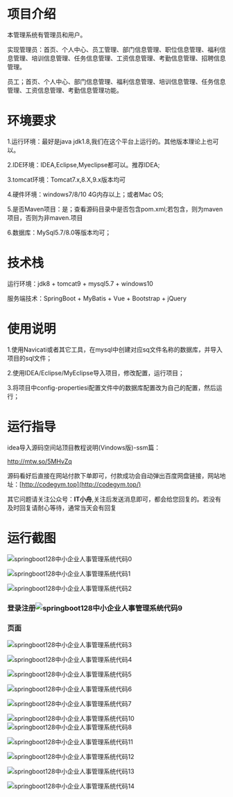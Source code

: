 # 项目介绍

本管理系统有管理员和用户。

实现管理员：首页、个人中心、员工管理、部门信息管理、职位信息管理、福利信息管理、培训信息管理、任务信息管理、工资信息管理、考勤信息管理、招聘信息管理。

员工；首页、个人中心、部门信息管理、福利信息管理、培训信息管理、任务信息管理、工资信息管理、考勤信息管理功能。




# 环境要求



1.运行环境：最好是java jdk1.8,我们在这个平台上运行的。其他版本理论上也可以。 

2.IDE环境：IDEA,Eclipse,Myeclipse都可以。推荐IDEA; 

3.tomcat环境：Tomcat7.x,8.X,9.x版本均可 

4.硬件环境：windows7/8/10 4G内存以上；或者Mac OS; 

5.是否Maven项目：是；查看源码目录中是否包含pom.xml;若包含，则为maven项目，否则为非maven.项目 

6.数据库：MySql5.7/8.0等版本均可；





# 技术栈



运行环境：jdk8 + tomcat9 + mysql5.7 + windows10

服务端技术：SpringBoot + MyBatis + Vue + Bootstrap + jQuery





# 使用说明





1.使用Navicati或者其它工具，在mysql中创建对应sq文件名称的数据库，并导入项目的sql文件； 

2.使用IDEA/Eclipse/MyEclipse导入项目，修改配置，运行项目； 

3.将项目中config-propertiesi配置文件中的数据库配置改为自己的配置，然后运行；





# 运行指导

idea导入源码空间站顶目教程说明(Vindows版)-ssm篇：

http://mtw.so/5MHvZq 

源码看好后直接在网站付款下单即可，付款成功会自动弹出百度网盘链接，网站地址：[http://codegym.top](http://codegym.top/)

其它问题请关注公众号：**IT小舟**,关注后发送消息即可，都会给您回复的。若没有及时回复请耐心等待，通常当天会有回复



# 运行截图

![springboot128中小企业人事管理系统代码0](https://gulimallcativen.oss-cn-shenzhen.aliyuncs.com/fdsfdddsddddghfgfffgdddfsshi/springboot128%E4%B8%AD%E5%B0%8F%E4%BC%81%E4%B8%9A%E4%BA%BA%E4%BA%8B%E7%AE%A1%E7%90%86%E7%B3%BB%E7%BB%9F%E4%BB%A3%E7%A0%810.png)

![springboot128中小企业人事管理系统代码1](https://gulimallcativen.oss-cn-shenzhen.aliyuncs.com/fdsfdddsddddghfgfffgdddfsshi/springboot128%E4%B8%AD%E5%B0%8F%E4%BC%81%E4%B8%9A%E4%BA%BA%E4%BA%8B%E7%AE%A1%E7%90%86%E7%B3%BB%E7%BB%9F%E4%BB%A3%E7%A0%811.png)

![springboot128中小企业人事管理系统代码2](https://gulimallcativen.oss-cn-shenzhen.aliyuncs.com/fdsfdddsddddghfgfffgdddfsshi/springboot128%E4%B8%AD%E5%B0%8F%E4%BC%81%E4%B8%9A%E4%BA%BA%E4%BA%8B%E7%AE%A1%E7%90%86%E7%B3%BB%E7%BB%9F%E4%BB%A3%E7%A0%812.png)

### 登录注册![springboot128中小企业人事管理系统代码9](https://gulimallcativen.oss-cn-shenzhen.aliyuncs.com/fdsfdddsddddghfgfffgdddfsshi/springboot128%E4%B8%AD%E5%B0%8F%E4%BC%81%E4%B8%9A%E4%BA%BA%E4%BA%8B%E7%AE%A1%E7%90%86%E7%B3%BB%E7%BB%9F%E4%BB%A3%E7%A0%819.png)



### 页面

![springboot128中小企业人事管理系统代码3](https://gulimallcativen.oss-cn-shenzhen.aliyuncs.com/fdsfdddsddddghfgfffgdddfsshi/springboot128%E4%B8%AD%E5%B0%8F%E4%BC%81%E4%B8%9A%E4%BA%BA%E4%BA%8B%E7%AE%A1%E7%90%86%E7%B3%BB%E7%BB%9F%E4%BB%A3%E7%A0%813.png)

![springboot128中小企业人事管理系统代码4](https://gulimallcativen.oss-cn-shenzhen.aliyuncs.com/fdsfdddsddddghfgfffgdddfsshi/springboot128%E4%B8%AD%E5%B0%8F%E4%BC%81%E4%B8%9A%E4%BA%BA%E4%BA%8B%E7%AE%A1%E7%90%86%E7%B3%BB%E7%BB%9F%E4%BB%A3%E7%A0%814.png)

![springboot128中小企业人事管理系统代码5](https://gulimallcativen.oss-cn-shenzhen.aliyuncs.com/fdsfdddsddddghfgfffgdddfsshi/springboot128%E4%B8%AD%E5%B0%8F%E4%BC%81%E4%B8%9A%E4%BA%BA%E4%BA%8B%E7%AE%A1%E7%90%86%E7%B3%BB%E7%BB%9F%E4%BB%A3%E7%A0%815.png)

![springboot128中小企业人事管理系统代码6](https://gulimallcativen.oss-cn-shenzhen.aliyuncs.com/fdsfdddsddddghfgfffgdddfsshi/springboot128%E4%B8%AD%E5%B0%8F%E4%BC%81%E4%B8%9A%E4%BA%BA%E4%BA%8B%E7%AE%A1%E7%90%86%E7%B3%BB%E7%BB%9F%E4%BB%A3%E7%A0%816.png)

![springboot128中小企业人事管理系统代码7](https://gulimallcativen.oss-cn-shenzhen.aliyuncs.com/fdsfdddsddddghfgfffgdddfsshi/springboot128%E4%B8%AD%E5%B0%8F%E4%BC%81%E4%B8%9A%E4%BA%BA%E4%BA%8B%E7%AE%A1%E7%90%86%E7%B3%BB%E7%BB%9F%E4%BB%A3%E7%A0%817.png)

![springboot128中小企业人事管理系统代码10](https://gulimallcativen.oss-cn-shenzhen.aliyuncs.com/fdsfdddsddddghfgfffgdddfsshi/springboot128%E4%B8%AD%E5%B0%8F%E4%BC%81%E4%B8%9A%E4%BA%BA%E4%BA%8B%E7%AE%A1%E7%90%86%E7%B3%BB%E7%BB%9F%E4%BB%A3%E7%A0%8110.png)![springboot128中小企业人事管理系统代码8](https://gulimallcativen.oss-cn-shenzhen.aliyuncs.com/fdsfdddsddddghfgfffgdddfsshi/springboot128%E4%B8%AD%E5%B0%8F%E4%BC%81%E4%B8%9A%E4%BA%BA%E4%BA%8B%E7%AE%A1%E7%90%86%E7%B3%BB%E7%BB%9F%E4%BB%A3%E7%A0%818.png)

![springboot128中小企业人事管理系统代码11](https://gulimallcativen.oss-cn-shenzhen.aliyuncs.com/fdsfdddsddddghfgfffgdddfsshi/springboot128%E4%B8%AD%E5%B0%8F%E4%BC%81%E4%B8%9A%E4%BA%BA%E4%BA%8B%E7%AE%A1%E7%90%86%E7%B3%BB%E7%BB%9F%E4%BB%A3%E7%A0%8111.png)

![springboot128中小企业人事管理系统代码12](https://gulimallcativen.oss-cn-shenzhen.aliyuncs.com/fdsfdddsddddghfgfffgdddfsshi/springboot128%E4%B8%AD%E5%B0%8F%E4%BC%81%E4%B8%9A%E4%BA%BA%E4%BA%8B%E7%AE%A1%E7%90%86%E7%B3%BB%E7%BB%9F%E4%BB%A3%E7%A0%8112.png)

![springboot128中小企业人事管理系统代码13](https://gulimallcativen.oss-cn-shenzhen.aliyuncs.com/fdsfdddsddddghfgfffgdddfsshi/springboot128%E4%B8%AD%E5%B0%8F%E4%BC%81%E4%B8%9A%E4%BA%BA%E4%BA%8B%E7%AE%A1%E7%90%86%E7%B3%BB%E7%BB%9F%E4%BB%A3%E7%A0%8113.png)

![springboot128中小企业人事管理系统代码14](https://gulimallcativen.oss-cn-shenzhen.aliyuncs.com/fdsfdddsddddghfgfffgdddfsshi/springboot128%E4%B8%AD%E5%B0%8F%E4%BC%81%E4%B8%9A%E4%BA%BA%E4%BA%8B%E7%AE%A1%E7%90%86%E7%B3%BB%E7%BB%9F%E4%BB%A3%E7%A0%8114.png)
